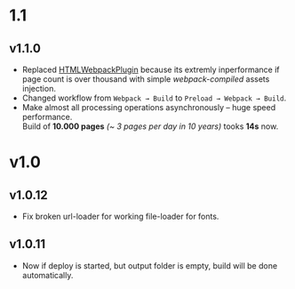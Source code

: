 # 1.1

## v1.1.0
* Replaced [HTMLWebpackPlugin](https://webpack.js.org/plugins/html-webpack-plugin/) because its extremly inperformance if page count is over thousand with simple _webpack-compiled_ assets injection.
* Changed workflow from `Webpack → Build` to `Preload → Webpack → Build`.
* Make almost all processing operations asynchronously – huge speed performance.<br>Build of __10.000 pages__ _(~ 3 pages per day in 10 years)_ tooks __14s__ now.

# v1.0

## v1.0.12

* Fix broken url-loader for working file-loader for fonts.

## v1.0.11

* Now if deploy is started, but output folder is empty, build will be done automatically.
